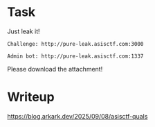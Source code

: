 # Task
Just leak it!

    Challenge: http://pure-leak.asisctf.com:3000

    Admin bot: http://pure-leak.asisctf.com:1337

Please download the attachment!

# Writeup

https://blog.arkark.dev/2025/09/08/asisctf-quals
